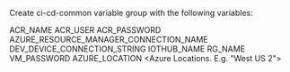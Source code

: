 Create ci-cd-common variable group with the following variables:

ACR_NAME <container registry name. e.g. iotstarteracr>
ACR_USER <container registry user namer>
ACR_PASSWORD <container registry password>
AZURE_RESOURCE_MANAGER_CONNECTION_NAME <Name of Azure DevOps ARM Service connection>
DEV_DEVICE_CONNECTION_STRING <Dev Environment device connection string>
IOTHUB_NAME <Name of IoT Hub instance>
RG_NAME <Resource Group name>
VM_PASSWORD <Password for device VM>
AZURE_LOCATION <Azure Locations. E.g. "West US 2">


